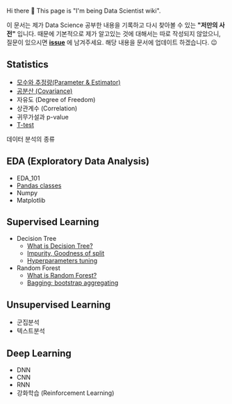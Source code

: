 Hi there 👋 This page is "I'm being Data Scientist wiki".



이 문서는 제가 Data Science 공부한 내용을 기록하고 다시 찾아볼 수 있는 **"저만의 사전"** 입니다. 때문에 기본적으로 제가 알고있는 것에 대해서는 따로 작성되지 않았으니, 질문이 있으시면 [**issue**](https://github.com/pyohamen/Im-Being-Data-Scientist/issues) 에 남겨주세요. 해당 내용을 문서에 업데이트 하겠습니다. 😉



## Statistics

- [모수와 추정량(Parameter & Estimator)](https://github.com/pyohamen/Im-Being-Data-Scientist/wiki/%EB%AA%A8%EC%88%98%EC%99%80-%EC%B6%94%EC%A0%95%EB%9F%89)
- [공분산 (Covariance)](https://github.com/pyohamen/Im-Being-Data-Scientist/wiki/%EA%B3%B5%EB%B6%84%EC%82%B0-(Covariance))
- 자유도 (Degree of Freedom)
- 상관계수 (Correlation)
- 귀무가설과 p-value
- [T-test](https://github.com/pyohamen/Im-Being-Data-Scientist/wiki/t-test)



데이터 분석의 종류



## EDA (Exploratory Data Analysis)

- EDA_101
- [Pandas classes](https://github.com/pyohamen/Im-Being-Data-Scientist/wiki/Pandas-classes)
- Numpy
- Matplotlib



## Supervised Learning

- Decision Tree
  - [What is Decision Tree?](https://github.com/pyohamen/Im-Being-Data-Scientist/wiki/what-is-decision-tree%3F)
  - [Impurity, Goodness of split](https://github.com/pyohamen/Im-Being-Data-Scientist/wiki/%EB%B6%88%EC%88%9C%EB%8F%84,-%ED%96%A5%EC%83%81%EB%8F%84)
  - [Hyperparameters tuning](https://github.com/pyohamen/Im-Being-Data-Scientist/wiki/Hyperparameters-tuning)
- Random Forest
  - [What is Random Forest?](https://github.com/pyohamen/Im-Being-Data-Scientist/wiki/What-is-RandomForest%3F)
  - [Bagging; bootstrap aggregating](https://github.com/pyohamen/Im-Being-Data-Scientist/wiki/Bagging,-Boosting)



## Unsupervised Learning

- 군집분석
- 텍스트분석



## Deep Learning

- DNN
- CNN
- RNN
- 강화학습 (Reinforcement Learning)
